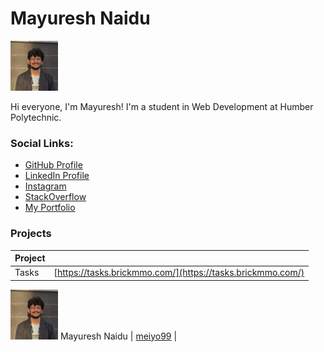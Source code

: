 
# Mayuresh Naidu

![meiyo99](/images/meiyo99.jpg)

Hi everyone, I'm Mayuresh! I'm a student in Web Development at Humber Polytechnic.

### Social Links:
- [GitHub Profile](https://github.com/meiyo99)  
- [LinkedIn Profile](https://www.linkedin.com/in/mayuresh-naidu-233802204/)
- [Instagram](https://www.instagram.com/notmeiyo/)  
- [StackOverflow](https://stackoverflow.com/users/29183152/mayuresh-naidu)
- [My Portfolio](https://https://mayureshnaidu.webflow.io.com)

### Projects

| Project |                                                                                  |
| ------- | -------------------------------------------------------------------------------- |
| Tasks   | [https://tasks.brickmmo.com/](https://tasks.brickmmo.com/)

 ![Mayuresh Naidu](/images/meiyo99.jpg)  Mayuresh Naidu | [meiyo99](/students/meiyo99) |